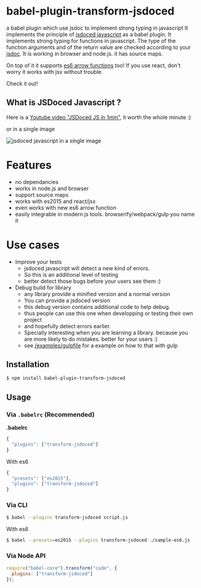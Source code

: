 # babel-plugin-transform-jsdoced

a babel plugin which use jsdoc to implement strong typing in javascript 
It implements the principle of [jsdoced javascript](http://jsdocedjs.org) as a babel plugin.
It implements strong typing for functions in javascript.
The type of the function arguments and of the return value are checked according to your [jsdoc](http://usejsdoc.org/). 
It is working in browser and node.js. it has source maps.

On top of it it supports [es6 arrow functions](https://developer.mozilla.org/en/docs/Web/JavaScript/Reference/Functions/Arrow_functions) too!
If you use react, don't worry it works with jsx without trouble. 

Check it out! 

## What is JSDoced Javascript ?
Here is a [Youtube video "JSDoced JS in 1min"](https://youtu.be/W-cdPCNxNJ8), it worth the whole minute :)

or in a single image

![jsdoced javascript in a single image](https://cloud.githubusercontent.com/assets/252962/14639163/e53f682a-0632-11e6-9a06-33b577118e53.jpg)


# Features
- no dependancies
- works in node.js and browser
- support source maps
- works with es2015 and react/jsx
- even works with new es6 arrow function
- easily integrable in modern js tools. browserify/webpack/gulp you name it

# Use cases
- Improve your tests
  - jsdoced javascript will detect a new kind of errors.
  - So this is an additional level of testing
  - better detect those bugs before your users see them :)
- Debug build for library
  - any library provide a minified version and a normal version
  - You can provide a jsdoced version 
  - this debug version contains additional code to help debug.
  - thus people can use this one when developping or testing their own project
  - and hopefully detect errors earlier.
  - Specially interesting when you are learning a library. because you are more likely to do mistakes.
    better for your users :)
  - see [/examples/gulpfile](https://github.com/jeromeetienne/babel-plugin-transform-jsdoced/tree/master/examples/gulpfile) for a example on how to that with gulp

## Installation

```sh
$ npm install babel-plugin-transform-jsdoced
```

## Usage

### Via `.babelrc` (Recommended)

**.babelrc**

```js
{
  "plugins": ["transform-jsdoced"]
}
```

With es6

```js
{
  "presets": ["es2015"],
  "plugins": ["transform-jsdoced"]
}
```

### Via CLI

```sh
$ babel --plugins transform-jsdoced script.js
```

With es6

```sh
$ babel --presets=es2015 --plugins transform-jsdoced ./sample-es6.js
```

### Via Node API

```javascript
require("babel-core").transform("code", {
  plugins: ["transform-jsdoced"]
});
```
